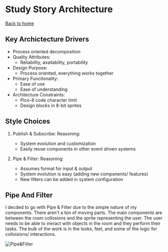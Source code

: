 # Study Story Architecture 
[Back to home](mirabish.github.io/bish/)


## Key Archictecture Drivers 
* Process oriented decomposition
* Quality Attributes: 
   * Reliability, availability, portability 
* Design Purpose:
   * Process oriented, everything works together 
* Primary Funcitonality:
   * Ease of use 
   * Ease of understanding 
* Architecture Constraints:
   * Pico-8 code character limit
   * Design blocks in 8-bit sprites 

## Style Choices

1. Publish & Subscribe: 
   Reasoning:
      * System evolution and customization
      * Easily reuse components in other event driven systems 


2. Pipe & Filter: 
   Reasoning:
      * Assumes format for input & output 
      * System evolution is easy (adding new components/ features)
      * New filters can be added in system configuration 

## Pipe And Filter 
I decded to go with Pipe & Filter due to the simple nature of my components. There aren't a ton of moving parts. The main components are between the room collosions and the sprite representing the user. The user needs to be able to ineract with objects in the room and they perform their tasks. The bulk of the work is in the looks, feel, and some of the logic for colloisions/ interactions. 

![Pipe&Filter](BiSH/IMG_0656.jpg)


